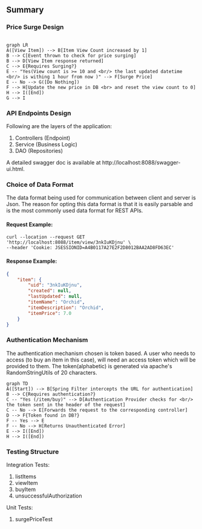 ## Summary

### Price Surge Design

```mermaid

graph LR
A([View Item]) --> B[Item View Count increased by 1]
B --> C[Event thrown to check for price surging]
B --> D[View Item response returned]
C --> E{Requires Surging?}
E -- "Yes(View count is >= 10 and <br/> the last updated datetime <br/> is withing 1 hour from now )" --> F[Surge Price]
E -- No --> G([Do Nothing])
F --> H[Update the new price in DB <br> and reset the view count to 0]
H --> I([End])
G --> I
```

### API Endpoints Design
Following are the layers of the application:
1. Controllers (Endpoint)
2. Service (Business Logic)
3. DAO (Repositories)

A detailed swagger doc is available at http://localhost:8088/swagger-ui.html.

### Choice of Data Format
The data format being used for communication between client and server is Json. The reason for opting this data format is that it is easily parsable and is the most commonly used data format for REST APIs.
#### Request Example:
```shell
curl --location --request GET 'http://localhost:8088/item/view/3nkIuKDjnu' \
--header 'Cookie: JSESSIONID=A4B0117A27E2F2D8012BAA2AD8FD63EC'
```
#### Response Example:
```json
{
    "item": {
        "uid": "3nkIuKDjnu",
        "created": null,
        "lastUpdated": null,
        "itemName": "Orchid",
        "itemDescription": "Orchid",
        "itemPrice": 7.0
    }
}
```

### Authentication Mechanism
The authentication mechanism chosen is token based. A user who needs to access (to buy an item in this case), will need an access token which will be provided to them.
The token(alphabetic) is generated via apache's RandomStringUtils of 20 characters.
```mermaid
graph TD
A([Start]) --> B[Spring Filter intercepts the URL for authentication]
B --> C{Requires authentication?}
C -- "Yes (/item/buy)" --> D[Authentication Provider checks for <br/> the token sent in the header of the request]
C -- No --> E[Forwards the request to the corresponding controller]
D --> F{Token found in DB?}
F -- Yes --> E
F -- No --> H[Returns Unauthenticated Error]
E --> I([End])
H --> I([End])
```
### Testing Structure
Integration Tests:
1. listItems
2. viewItem
3. buyItem
4. unsuccessfulAuthorization

Unit Tests:
1. surgePriceTest